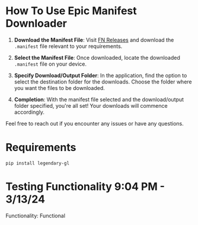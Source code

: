# How To Use Epic Manifest Downloader

1. **Download the Manifest File**: Visit [FN Releases](https://github.com/polynite/fn-releases) and download the `.manifest` file relevant to your requirements.

2. **Select the Manifest File**: Once downloaded, locate the downloaded `.manifest` file on your device.

3. **Specify Download/Output Folder**: In the application, find the option to select the destination folder for the downloads. Choose the folder where you want the files to be downloaded.

4. **Completion**: With the manifest file selected and the download/output folder specified, you're all set! Your downloads will commence accordingly.

Feel free to reach out if you encounter any issues or have any questions.

# Requirements
`pip install legendary-gl`

# Testing Functionality 9:04 PM - 3/13/24
Functionality: Functional
